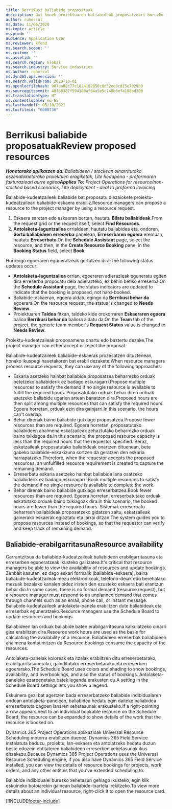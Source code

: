 ```yaml
---
title: Berrikusi baliabide proposatuak
description: Gai honek proiektuaren baliabideak proposatzeari buruzko informazioa ematen du.
author: ruhercul
ms.date: 11/05/2020
ms.topic: article
ms.prod: ''
audience: Application User
ms.reviewer: kfend
ms.search.scope: ''
ms.custom: ''
ms.assetid: ''
ms.search.region: Global
ms.search.industry: Service industries
ms.author: ruhercul
ms.dyn365.ops.version: ''
ms.search.validFrom: 2020-10-01
ms.openlocfilehash: 987ea08c77c1824182856c0d52ee0cd15e7029b9
ms.sourcegitcommit: 40f68387f594180af64a5e5c748b6efa188bd300
ms.translationtype: HT
ms.contentlocale: eu-ES
ms.lasthandoff: 05/10/2021
ms.locfileid: "6000736"
---
```

# <a name="review-proposed-resources"></a><span data-ttu-id="c0b74-103">Berrikusi baliabide proposatuak</span><span class="sxs-lookup"><span data-stu-id="c0b74-103">Review proposed resources</span></span>

<span data-ttu-id="c0b74-104">_**Honetarako aplikatzen da:** Baliabideen / stockean oinarritutako eszenatokietarako proiektuen eragiketak, Lite hedapena - proformaren fakturazioari aurre egitea_</span><span class="sxs-lookup"><span data-stu-id="c0b74-104">_**Applies To:** Project Operations for resource/non-stocked based scenarios, Lite deployment - deal to proforma invoicing_</span></span>

<span data-ttu-id="c0b74-105">Baliabide-kudeatzaileek baliabide bat proposatu diezaiokete proiektu-kudeatzaileari baliabide-eskaera erabiliz.</span><span class="sxs-lookup"><span data-stu-id="c0b74-105">Resource managers can propose a resource to the project manager by using a resource request.</span></span>

1. <span data-ttu-id="c0b74-106">Eskaera saretan edo eskaeran bertan, hautatu **Bilatu baliabideak**.</span><span class="sxs-lookup"><span data-stu-id="c0b74-106">From the request grid or the request itself, select **Find Resources**.</span></span>
2. <span data-ttu-id="c0b74-107">**Antolaketa-laguntzailea** orrialdean, hautatu baliabidea eta, ondoren, **Sortu baliabideen erreserba** panelean, **Erreserbaren egoera** eremuan, hautatu **Erreserbatu**.</span><span class="sxs-lookup"><span data-stu-id="c0b74-107">On the **Schedule Assistant** page, select the resource, and then, in the **Create Resource Booking** pane, in the **Booking Status** field, select **Book**.</span></span>

<span data-ttu-id="c0b74-108">Hurrengo egoeraren eguneratzeak gertatzen dira:</span><span class="sxs-lookup"><span data-stu-id="c0b74-108">The following status updates occur:</span></span>

- <span data-ttu-id="c0b74-109">**Antolaketa-laguntzailea** orrian, egoeraren adierazleak eguneratu egiten dira erreserba proposatu dela adierazteko, ez behin betiko erreserba.</span><span class="sxs-lookup"><span data-stu-id="c0b74-109">On the **Schedule Assistant** page, the status indicators are updated to indicate that the booking is proposed, not hard-booked.</span></span>
- <span data-ttu-id="c0b74-110">Baliabide-eskaeran, egoera aldatu egingo da **Berrikusi behar da** egoerara.</span><span class="sxs-lookup"><span data-stu-id="c0b74-110">On the resource request, the status is changed to **Needs Review**.</span></span>
- <span data-ttu-id="c0b74-111">Proiektuaren **Taldea** fitxan, taldeko kide orokorraren **Eskaeraren egoera** balioa **Berrikusi behar da** baliora aldatu da.</span><span class="sxs-lookup"><span data-stu-id="c0b74-111">On the **Team** tab of the project, the generic team member's **Request Status** value is changed to **Needs Review**.</span></span>

<span data-ttu-id="c0b74-112">Proiektu-kudeatzaileak proposamena onartu edo baztertu dezake.</span><span class="sxs-lookup"><span data-stu-id="c0b74-112">The project manager can either accept or reject the proposal.</span></span>

<span data-ttu-id="c0b74-113">Baliabide-kudeatzaileek baliabide-eskaerak prozesatzen dituztenean, honako ikuspegi hauetakoren bat erabil dezakete:</span><span class="sxs-lookup"><span data-stu-id="c0b74-113">When resource managers process resource requests, they can use any of the following approaches:</span></span>

- <span data-ttu-id="c0b74-114">Eskaria asetzeko hainbat baliabide proposatzea beharrezko orduak betetzeko baliabiderik ez badago eskuragarri.</span><span class="sxs-lookup"><span data-stu-id="c0b74-114">Propose multiple resources to satisfy the demand if no single resource is available to fulfill the required hours.</span></span> <span data-ttu-id="c0b74-115">Proposatutako orduak behar diren orduak asetzeko baliabide ugarien artean banatzen dira.</span><span class="sxs-lookup"><span data-stu-id="c0b74-115">Proposed hours are then split among multiple resources that can satisfy the required hours.</span></span> <span data-ttu-id="c0b74-116">Egoera horretan, orduak ezin dira gainjarri.</span><span class="sxs-lookup"><span data-stu-id="c0b74-116">In this scenario, the hours can't overlap.</span></span>
- <span data-ttu-id="c0b74-117">Behar direnak baino baliabide gutxiago proposatzea.</span><span class="sxs-lookup"><span data-stu-id="c0b74-117">Propose fewer resources than are required.</span></span> <span data-ttu-id="c0b74-118">Egoera horretan, proposatutako baliabideen ahalmena eskatzaileak zehaztutako beharrezko orduak baino txikiagoa da.</span><span class="sxs-lookup"><span data-stu-id="c0b74-118">In this scenario, the proposed resource capacity is less than the required hours that the requestor specified.</span></span> <span data-ttu-id="c0b74-119">Beraz, eskatzaileak proposatutako baliabideak onartzen dituenean, bete gabeko baliabide-eskakizuna sortzen da geratzen den eskaria harrapatzeko.</span><span class="sxs-lookup"><span data-stu-id="c0b74-119">Therefore, when the requestor accepts the proposed resources, an unfulfilled resource requirement is created to capture the remaining demand.</span></span>
- <span data-ttu-id="c0b74-120">Erreserbatu eskaria asetzeko hainbat baliabide lana osatzeko baliabiderik ez badago eskuragarri.</span><span class="sxs-lookup"><span data-stu-id="c0b74-120">Book multiple resources to satisfy the demand if no single resource is available to complete the work.</span></span>
- <span data-ttu-id="c0b74-121">Behar direnak baino baliabide gutxiago erreserbatzea.</span><span class="sxs-lookup"><span data-stu-id="c0b74-121">Book fewer resources than are required.</span></span> <span data-ttu-id="c0b74-122">Egoera horretan, erreserbatutako orduak eskatutako orduak baino txikiagoak dira.</span><span class="sxs-lookup"><span data-stu-id="c0b74-122">In this scenario, the booked hours are fewer than the required hours.</span></span> <span data-ttu-id="c0b74-123">Sistemak erreserbatu beharrean baliabideak proposatzeko gidatzen zaitu, eskatzaileak gainerako eskaerak egiaztatu eta jarrai ditzan.</span><span class="sxs-lookup"><span data-stu-id="c0b74-123">The system guides you to propose resources instead of bookings, so that the requestor can verify and keep track of remaining demand.</span></span>

## <a name="resource-availability"></a><span data-ttu-id="c0b74-124">Baliabide-erabilgarritasuna</span><span class="sxs-lookup"><span data-stu-id="c0b74-124">Resource availability</span></span>

<span data-ttu-id="c0b74-125">Garrantzitsua da baliabide-kudeatzaileak baliabideen erabilgarritasuna eta erreserben eguneratzeak ikusteko gai izatea.</span><span class="sxs-lookup"><span data-stu-id="c0b74-125">It's critical that resource managers be able to view the availability of resources and update bookings.</span></span> <span data-ttu-id="c0b74-126">Zenbait kasutan, ez dago eskari formalik (baliabide-eskaera), baina baliabide-kudeatzaileak mezu elektronikoak, telefono-deiak edo berehalako mezuak bezalako kanalen bidez iristen den ezusteko eskaera bati erantzun behar dio.</span><span class="sxs-lookup"><span data-stu-id="c0b74-126">In some cases, there is no formal demand (resource request), but a resource manager must respond to an unplanned demand that comes through channels such as an email, phone call, or instant message.</span></span> <span data-ttu-id="c0b74-127">Baliabide-kudeatzaileek antolaketa-panela erabiltzen dute baliabideak eta erreserbak eguneratzeko.</span><span class="sxs-lookup"><span data-stu-id="c0b74-127">Resource managers use the Schedule Board to update resources and bookings.</span></span>

<span data-ttu-id="c0b74-128">Baliabideen lan orduak baliabide baten erabilgarritasuna kalkulatzeko oinarri gisa erabiltzen dira.</span><span class="sxs-lookup"><span data-stu-id="c0b74-128">Resource work hours are used as the basis for calculating the availability of a resource.</span></span> <span data-ttu-id="c0b74-129">Baliabideen erreserbak baliabideen ahalmena kontsumitzen du.</span><span class="sxs-lookup"><span data-stu-id="c0b74-129">Resource bookings consume the capacity of the resources.</span></span>

<span data-ttu-id="c0b74-130">Antolaketa-panelak koloreak eta itzalak erabiltzen ditu erreserbetarako, erabilgarritasunerako, gainditutako erreserbetarako eta erreserben egoerarako.</span><span class="sxs-lookup"><span data-stu-id="c0b74-130">The Schedule Board uses colors and shading to show bookings, availability, and overbookings, and also the status of bookings.</span></span> <span data-ttu-id="c0b74-131">Antolaketa-paneleko ezarpenetako batek legenda erakusten du.</span><span class="sxs-lookup"><span data-stu-id="c0b74-131">A setting in the Schedule Board settings lets you show a legend.</span></span>

<span data-ttu-id="c0b74-132">Eskuinera gezi bat agertzen bada erreserbatzeko baliabide indibidualaren ondoan antolaketa-panelean, baliabidea hedatu egin daiteke baliabidea erreserbatuta dagoen lanaren xehetasunak erakusteko.</span><span class="sxs-lookup"><span data-stu-id="c0b74-132">If a right-pointing arrow appears next to an individual bookable resource on the Schedule Board, the resource can be expanded to show details of the work that the resource is booked on.</span></span>

<span data-ttu-id="c0b74-133">Dynamics 365 Project Operations aplikazioak Universal Resource Scheduling motorra erabiltzen duenez, Dynamics 365 Field Service instalatuta baduzu, proiektu, lan-eskaera eta antolatzeko hedatu duzun beste edozein entitateren baliabideen erreserben xehetasunak ikus ditzakezu.</span><span class="sxs-lookup"><span data-stu-id="c0b74-133">Because Dynamics 365 Project Operations uses the Universal Resource Scheduling engine, if you also have Dynamics 365 Field Service installed, you can view the details of resource bookings for projects, work orders, and any other entities that you've extended scheduling to.</span></span>

<span data-ttu-id="c0b74-134">Baliabide indibidualei buruzko xehetasun gehiago ikusteko, egin klik eskuineko botoiarekin gainean baliabide-txartela irekitzeko.</span><span class="sxs-lookup"><span data-stu-id="c0b74-134">To view more details about an individual resource, right-click it to open the resource card.</span></span>



[!INCLUDE[footer-include](../includes/footer-banner.md)]